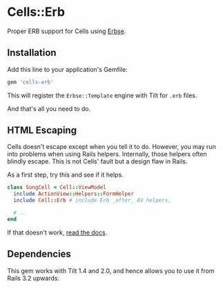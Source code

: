 # Cells::Erb

Proper ERB support for Cells using [Erbse](https://github.com/apotonick/erbse).

## Installation

Add this line to your application's Gemfile:

```ruby
gem 'cells-erb'
```

This will register the `Erbse::Template` engine with Tilt for `.erb` files.

And that's all you need to do.

## HTML Escaping

Cells doesn't escape except when you tell it to do. However, you may run into problems when using Rails helpers. Internally, those helpers often blindly escape. This is not Cells' fault but a design flaw in Rails.

As a first step, try this and see if it helps.

```ruby
class SongCell < Cell::ViewModel
  include ActionView::Helpers::FormHelper
  include Cell::Erb # include Erb _after_ AV helpers.

  # ..
end
```

If that doesn't work, [read the docs](http://trailblazerb.org/gems/cells/cells4.html#html-escaping).

## Dependencies

This gem works with Tilt 1.4 and 2.0, and hence allows you to use it from Rails 3.2 upwards.